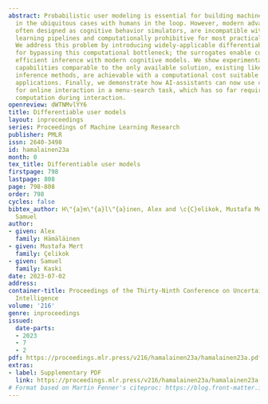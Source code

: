 ```yaml
---
abstract: Probabilistic user modeling is essential for building machine learning systems
  in the ubiquitous cases with humans in the loop. However, modern advanced user models,
  often designed as cognitive behavior simulators, are incompatible with modern machine
  learning pipelines and computationally prohibitive for most practical applications.
  We address this problem by introducing widely-applicable differentiable surrogates
  for bypassing this computational bottleneck; the surrogates enable computationally
  efficient inference with modern cognitive models. We show experimentally that modeling
  capabilities comparable to the only available solution, existing likelihood-free
  inference methods, are achievable with a computational cost suitable for online
  applications. Finally, we demonstrate how AI-assistants can now use cognitive models
  for online interaction in a menu-search task, which has so far required hours of
  computation during interaction.
openreview: dWTNMvlYY6
title: Differentiable user models
layout: inproceedings
series: Proceedings of Machine Learning Research
publisher: PMLR
issn: 2640-3498
id: hamalainen23a
month: 0
tex_title: Differentiable user models
firstpage: 798
lastpage: 808
page: 798-808
order: 798
cycles: false
bibtex_author: H\"{a}m\"{a}l\"{a}inen, Alex and \c{C}elikok, Mustafa Mert and Kaski,
  Samuel
author:
- given: Alex
  family: Hämäläinen
- given: Mustafa Mert
  family: Çelikok
- given: Samuel
  family: Kaski
date: 2023-07-02
address:
container-title: Proceedings of the Thirty-Ninth Conference on Uncertainty in Artificial
  Intelligence
volume: '216'
genre: inproceedings
issued:
  date-parts:
  - 2023
  - 7
  - 2
pdf: https://proceedings.mlr.press/v216/hamalainen23a/hamalainen23a.pdf
extras:
- label: Supplementary PDF
  link: https://proceedings.mlr.press/v216/hamalainen23a/hamalainen23a-supp.pdf
# Format based on Martin Fenner's citeproc: https://blog.front-matter.io/posts/citeproc-yaml-for-bibliographies/
---
```

